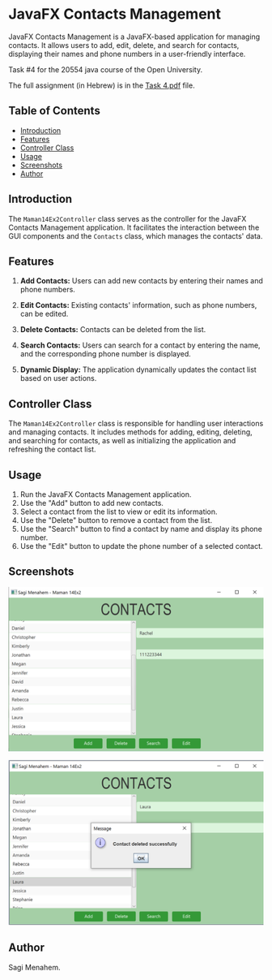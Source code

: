 # JavaFX Contacts Management

JavaFX Contacts Management is a JavaFX-based application for managing contacts. It allows users to add, edit, delete, and search for contacts, displaying their names and phone numbers in a user-friendly interface.

Task #4 for the 20554 java course of the Open University.

The full assignment (in Hebrew) is in the [Task 4.pdf](Task%204.pdf) file.

## Table of Contents

- [Introduction](#introduction)
- [Features](#features)
- [Controller Class](#controller-class)
- [Usage](#usage)
- [Screenshots](#screenshots)
- [Author](#author)


## Introduction

The `Maman14Ex2Controller` class serves as the controller for the JavaFX Contacts Management application. It facilitates the interaction between the GUI components and the `Contacts` class, which manages the contacts' data.

## Features

1. **Add Contacts:** Users can add new contacts by entering their names and phone numbers.

2. **Edit Contacts:** Existing contacts' information, such as phone numbers, can be edited.

3. **Delete Contacts:** Contacts can be deleted from the list.

4. **Search Contacts:** Users can search for a contact by entering the name, and the corresponding phone number is displayed.

5. **Dynamic Display:** The application dynamically updates the contact list based on user actions.

## Controller Class

The `Maman14Ex2Controller` class is responsible for handling user interactions and managing contacts. It includes methods for adding, editing, deleting, and searching for contacts, as well as initializing the application and refreshing the contact list.

## Usage

1. Run the JavaFX Contacts Management application.
2. Use the "Add" button to add new contacts.
3. Select a contact from the list to view or edit its information.
4. Use the "Delete" button to remove a contact from the list.
5. Use the "Search" button to find a contact by name and display its phone number.
6. Use the "Edit" button to update the phone number of a selected contact.

## Screenshots

![Image1](Images/image1.png)

![Image2](Images/image2.png)

## Author

Sagi Menahem.
